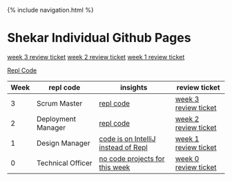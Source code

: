 {% include navigation.html %}

# Shekar Individual Github Pages

[week 3 review ticket](https://github.com/shekark642/M221p2-roopies/issues/47)
[week 2 review ticket](https://github.com/shekark642/M221p2-roopies/issues/36)
[week 1 review ticket](https://github.com/shekark642/M221p2-roopies/issues/29)

[Repl Code](https://replit.com/@shekark642)




Week | repl code | insights | review ticket 
-------------  | -------------- | -------------- | -------------- |
3  | Scrum Master | [repl code](https://replit.com/@shekark642/bubblesort#Main.java) | [week 3 review ticket](https://github.com/shekark642/M221p2-roopies/issues/47) |
2   | Deployment Manager | [repl code](https://replit.com/@shekark642/shekar-code#Calculator.java) | [week 2 review ticket](https://github.com/shekark642/M221p2-roopies/issues/43) |
1   | Design Manager | [code is on IntelliJ instead of Repl](https://github.com/shekark642/trimester3/tree/main/java) | [week 1 review ticket](https://github.com/shekark642/M221p2-roopies/issues/36) |
0   | Technical Officer | [no code projects for this week](https://replit.com/@shekark642) | [week 0 review ticket](https://github.com/shekark642/M221p2-roopies/issues/29) |

